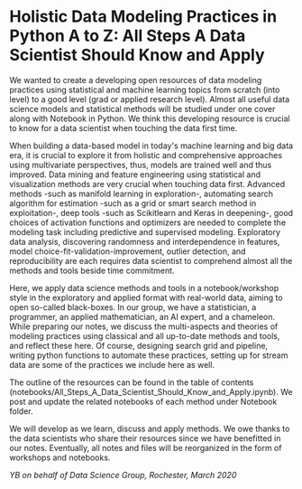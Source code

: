 # Holistic Data Modeling Practices in Python A to Z: All Steps A Data Scientist Should Know and Apply

We wanted to create a developing open resources of data modeling practices using statistical and machine learning topics from scratch (into level) to a good level (grad or applied research level). Almost all useful data science models and statistical methods will be studied under one cover along with Notebook in Python. We think this developing resource is crucial to know for a data scientist when touching the data first time. 

When building a data-based model in today's machine learning and big data era, it is crucial to explore it from holistic and comprehensive approaches using multivariate perspectives, thus, models are trained well and thus improved. Data mining and feature engineering using statistical and visualization methods are very crucial when touching data first. Advanced methods -such as manifold learning in exploration-, automating search algorithm for estimation -such as a grid or smart search method in exploitation-, deep tools -such as Scikitlearn and Keras in deepening-, good choices of activation functions and optimizers are needed to complete the modeling task including predictive and supervised modeling. Exploratory data analysis, discovering randomness and interdependence in features, model choice-fit-validation-improvement, outlier detection, and reproducibility are each requires data scientist to comprehend almost all the methods and tools beside time commitment. 

Here, we apply data science methods and tools in a notebook/workshop style in the exploratory and applied format with real-world data, aiming to open so-called black-boxes. 
In our group, we have a statistician, a programmer, an applied mathematician, an AI expert, and a chameleon. While preparing our notes, we discuss the multi-aspects and theories of modeling practices using classical and all up-to-date methods and tools, and reflect these here. Of course, designing search grid and pipeline, writing python functions to automate these practices, setting up for stream data are some of the practices we include here as well. 

The outline of the resources can be found in the table of contents (notebooks/All_Steps_A_Data_Scientist_Should_Know_and_Apply.ipynb). We post and update the related notebooks of each method under Notebook folder. 

We will develop as we learn, discuss and apply methods. We owe thanks to the data scientists who share their resources since we have benefitted in our notes. Eventually, all notes and files will be reorganized in the form of workshops and notebooks.

*YB on behalf of Data Science Group, Rochester, March 2020*

